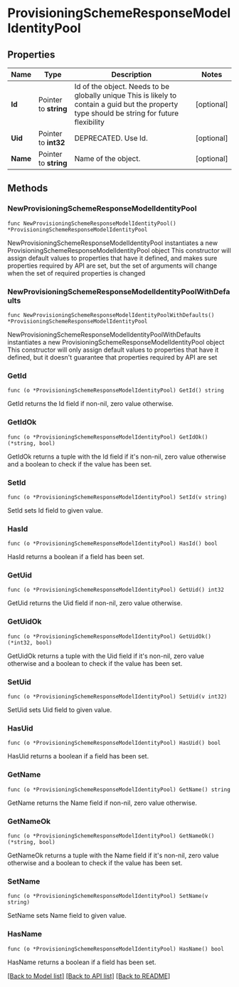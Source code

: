 # ProvisioningSchemeResponseModelIdentityPool

## Properties

Name | Type | Description | Notes
------------ | ------------- | ------------- | -------------
**Id** | Pointer to **string** | Id of the object. Needs to be globally unique This is likely to contain a guid but the property type should be string for future flexibility | [optional] 
**Uid** | Pointer to **int32** | DEPRECATED. Use Id. | [optional] 
**Name** | Pointer to **string** | Name of the object. | [optional] 

## Methods

### NewProvisioningSchemeResponseModelIdentityPool

`func NewProvisioningSchemeResponseModelIdentityPool() *ProvisioningSchemeResponseModelIdentityPool`

NewProvisioningSchemeResponseModelIdentityPool instantiates a new ProvisioningSchemeResponseModelIdentityPool object
This constructor will assign default values to properties that have it defined,
and makes sure properties required by API are set, but the set of arguments
will change when the set of required properties is changed

### NewProvisioningSchemeResponseModelIdentityPoolWithDefaults

`func NewProvisioningSchemeResponseModelIdentityPoolWithDefaults() *ProvisioningSchemeResponseModelIdentityPool`

NewProvisioningSchemeResponseModelIdentityPoolWithDefaults instantiates a new ProvisioningSchemeResponseModelIdentityPool object
This constructor will only assign default values to properties that have it defined,
but it doesn't guarantee that properties required by API are set

### GetId

`func (o *ProvisioningSchemeResponseModelIdentityPool) GetId() string`

GetId returns the Id field if non-nil, zero value otherwise.

### GetIdOk

`func (o *ProvisioningSchemeResponseModelIdentityPool) GetIdOk() (*string, bool)`

GetIdOk returns a tuple with the Id field if it's non-nil, zero value otherwise
and a boolean to check if the value has been set.

### SetId

`func (o *ProvisioningSchemeResponseModelIdentityPool) SetId(v string)`

SetId sets Id field to given value.

### HasId

`func (o *ProvisioningSchemeResponseModelIdentityPool) HasId() bool`

HasId returns a boolean if a field has been set.

### GetUid

`func (o *ProvisioningSchemeResponseModelIdentityPool) GetUid() int32`

GetUid returns the Uid field if non-nil, zero value otherwise.

### GetUidOk

`func (o *ProvisioningSchemeResponseModelIdentityPool) GetUidOk() (*int32, bool)`

GetUidOk returns a tuple with the Uid field if it's non-nil, zero value otherwise
and a boolean to check if the value has been set.

### SetUid

`func (o *ProvisioningSchemeResponseModelIdentityPool) SetUid(v int32)`

SetUid sets Uid field to given value.

### HasUid

`func (o *ProvisioningSchemeResponseModelIdentityPool) HasUid() bool`

HasUid returns a boolean if a field has been set.

### GetName

`func (o *ProvisioningSchemeResponseModelIdentityPool) GetName() string`

GetName returns the Name field if non-nil, zero value otherwise.

### GetNameOk

`func (o *ProvisioningSchemeResponseModelIdentityPool) GetNameOk() (*string, bool)`

GetNameOk returns a tuple with the Name field if it's non-nil, zero value otherwise
and a boolean to check if the value has been set.

### SetName

`func (o *ProvisioningSchemeResponseModelIdentityPool) SetName(v string)`

SetName sets Name field to given value.

### HasName

`func (o *ProvisioningSchemeResponseModelIdentityPool) HasName() bool`

HasName returns a boolean if a field has been set.


[[Back to Model list]](../README.md#documentation-for-models) [[Back to API list]](../README.md#documentation-for-api-endpoints) [[Back to README]](../README.md)


